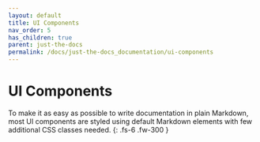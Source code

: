 ```yaml
---
layout: default
title: UI Components
nav_order: 5
has_children: true
parent: just-the-docs
permalink: /docs/just-the-docs_documentation/ui-components
---
```


# UI Components

To make it as easy as possible to write documentation in plain Markdown, most UI components are styled using default Markdown elements with few additional CSS classes needed.
{: .fs-6 .fw-300 }
